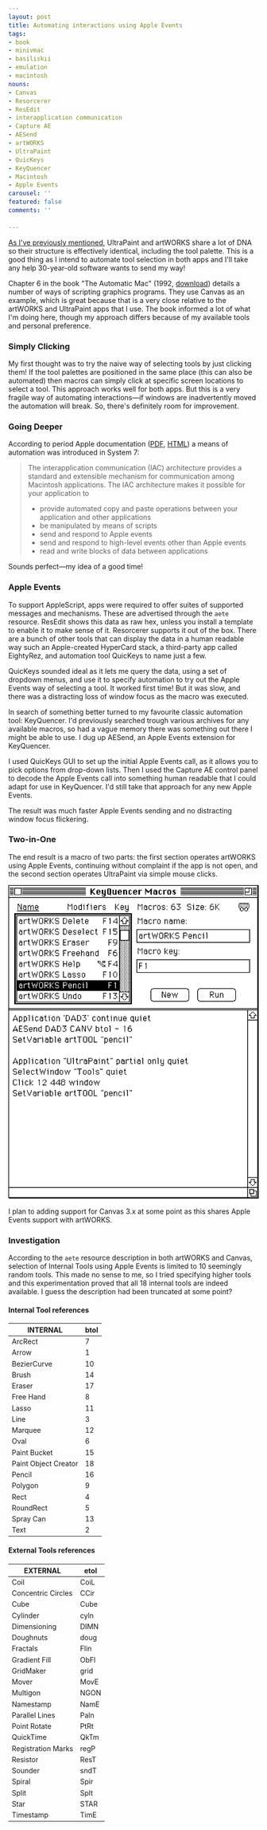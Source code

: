 ```yaml
---
layout: post
title: Automating interactions using Apple Events
tags:
- book
- minivmac
- basiliskii
- emulation
- macintosh
nouns:
- Canvas
- Resorcerer
- ResEdit
- interapplication communication
- Capture AE
- AESend
- artWORKS
- UltraPaint
- QuicKeys
- KeyQuencer
- Macintosh
- Apple Events
carousel: ''
featured: false
comments: ''

---
```

[As I've previously mentioned](/2021/04/17/turning-an-ipad-pro-into-the-ultimate-classic-macintosh/), UltraPaint and artWORKS share a lot of DNA so their structure is effectively identical, including the tool palette. This is a good thing as I intend to automate tool selection in both apps and I'll take any help 30-year-old software wants to send my way!

Chapter 6 in the book "The Automatic Mac" (1992, [download](https://vintageapple.org/macbooks/)) details a number of ways of scripting graphics programs. They use Canvas as an example, which is great because that is a very close relative to the artWORKS and UltraPaint apps that I use. The book informed a lot of what I'm doing here, though my approach differs because of my available tools and personal preference.

### Simply Clicking

My first thought was to try the naive way of selecting tools by just clicking them! If the tool palettes are positioned in the same place (this can also be automated) then macros can simply click at specific screen locations to select a tool. This approach works well for both apps. But this is a very fragile way of automating interactions—if windows are inadvertently moved the automation will break. So, there's definitely room for improvement.

### Going Deeper

According to period Apple documentation ([PDF](https://www.google.co.uk/url?sa=t&rct=j&q=&esrc=s&source=web&cd=&ved=2ahUKEwiIr_OAzYXwAhXErHEKHR_sAcYQFjAAegQIChAD&url=https%3A%2F%2Fdeveloper.apple.com%2Flegacy%2Flibrary%2Fdocumentation%2Fmac%2Fpdf%2FInterapplication_Communication%2FIntro_to_IAC.pdf&usg=AOvVaw0WKA5J59562fzTuOMZ58PG), [HTML](http://mirror.informatimago.com/next/developer.apple.com/documentation/mac/IAC/IAC-94.html)) a means of automation was introduced in System 7:

> The interapplication communication (IAC) architecture provides a standard and extensible mechanism for communication among Macintosh applications. The IAC architecture makes it possible for your application to
>
> * provide automated copy and paste operations between your application and other applications
> * be manipulated by means of scripts
> * send and respond to Apple events
> * send and respond to high-level events other than Apple events
> * read and write blocks of data between applications

Sounds perfect—my idea of a good time!

### Apple Events

To support AppleScript, apps were required to offer suites of supported messages and mechanisms. These are advertised through the `aete` resource. ResEdit shows this data as raw hex, unless you install a template to enable it to make sense of it. Resorcerer supports it out of the box. There are a bunch of other tools that can display the data in a human readable way such an Apple-created HyperCard stack, a third-party app called EightyRez, and automation tool QuicKeys to name just a few.

QuicKeys sounded ideal as it lets me query the data, using a set of dropdown menus, and use it to specify automation to try out the Apple Events way of selecting a tool. It worked first time! But it was slow, and there was a distracting loss of window focus as the macro was executed.

In search of something better turned to my favourite classic automation tool: KeyQuencer. I'd previously searched trough various archives for any available macros, so had a vague memory there was something out there I might be able to use. I dug up AESend, an Apple Events extension for KeyQuencer.

I used QuicKeys GUI to set up the initial Apple Events call, as it allows you to pick options from drop-down lists. Then I used the Capture AE control panel to decode the Apple Events call into something human readable that I could adapt for use in KeyQuencer. I'd still take that approach for any new Apple Events.

The result was much faster Apple Events sending and no distracting window focus flickering.

### Two-in-One

The end result is a macro of two parts: the first section operates artWORKS using Apple Events, continuing without complaint if the app is not open, and the second section operates UltraPaint via simple mouse clicks.

![PNG](/images/posts/automating-apple-events.png)

I plan to adding support for Canvas 3.x at some point as this shares Apple Events support with artWORKS.

### Investigation

According to the `aete` resource description in both artWORKS and Canvas, selection of Internal Tools using Apple Events is limited to 10 seemingly random tools. This made no sense to me, so I tried specifying higher tools and this experimentation proved that all 18 internal tools are indeed available. I guess the description had been truncated at some point?

#### Internal Tool references

| INTERNAL | btol |
| --- | --- |
| ArcRect | 7 |
| Arrow | 1 |
| BezierCurve | 10 |
| Brush | 14 |
| Eraser | 17 |
| Free Hand | 8 |
| Lasso | 11 |
| Line | 3 |
| Marquee | 12 |
| Oval | 6 |
| Paint Bucket | 15 |
| Paint Object Creator | 18 |
| Pencil | 16 |
| Polygon | 9 |
| Rect | 4 |
| RoundRect | 5 |
| Spray Can | 13 |
| Text | 2 |

#### External Tools references

| EXTERNAL | etol |
| --- | --- |
| Coil | CoiL |
| Concentric Circles | CCir |
| Cube | Cube |
| Cylinder | cyln |
| Dimensioning | DIMN |
| Doughnuts | doug |
| Fractals | Flin |
| Gradient Fill | ObFl |
| GridMaker | grid |
| Mover | MovE |
| Multigon | NGON |
| Namestamp | NamE |
| Parallel Lines | Paln |
| Point Rotate | PtRt |
| QuickTime | QkTm |
| Registration Marks | regP |
| Resistor | ResT |
| Sounder | sndT |
| Spiral | Spir |
| Split | Splt |
| Star | STAR |
| Timestamp | TimE |
